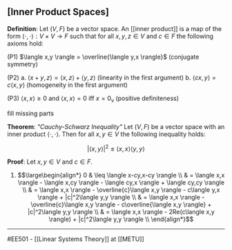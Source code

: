 ## [Inner Product Spaces] ##

**Definition**: Let $(V,F)$ be a vector space. An [[inner product]] is a map of the form $\langle\cdot,\cdot\rangle : V \times V \rightarrow F$ such that for all $x,y,z \in V$ and $c \in F$ the following axioms hold:

(P1) $\langle x,y \rangle = \overline{\langle y,x \rangle}$ (conjugate symmetry)

(P2) a. $\langle x+y,z \rangle = \langle x,z \rangle + \langle y,z \rangle$ (linearity in the first argument) 
      b. $\langle cx,y \rangle = c\langle x,y \rangle$ (homogeneity in the first argument)
 
(P3) $\langle x,x \rangle \geq 0$ and $\langle x,x\rangle = 0$ iff $x=0_v$ (positive definiteness)

















fill missing parts

**Theorem**: $\textit{"Cauchy-Schwarz Inequality"}$ Let $(V,F)$ be a vector space with an inner product $\langle\cdot,\cdot\rangle$. Then for all $x,y \in V$ the following inequality holds:

$$|\langle x,y \rangle|^2 \leq \langle x,x \rangle \langle y,y \rangle$$

**Proof**: Let $x,y \in V$ and $c \in F$.

1. $$\large\begin{align*} 0 & \leq \langle x-cy,x-cy \rangle \\
& = \langle x,x \rangle - \langle x,cy \rangle - \langle cy,x \rangle + \langle cy,cy \rangle \\
& = \langle x,x \rangle - \overline{c}\langle x,y \rangle - c\langle y,x \rangle + |c|^2\langle y,y \rangle \\
& = \langle x,x \rangle - \overline{c}\langle x,y \rangle - c\overline{\langle x,y \rangle} + |c|^2\langle y,y \rangle \\
& = \langle x,x \rangle - 2Re(c\langle x,y \rangle) + |c|^2\langle y,y \rangle \\
\end{align*}$$









-----
#EE501 - [[Linear Systems Theory]] at [[METU]]